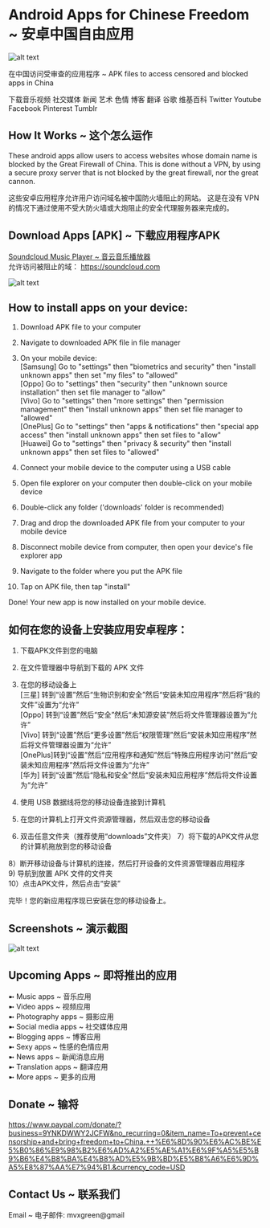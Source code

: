 # Android Apps for Chinese Freedom ~ 安卓中国自由应用

![alt text](https://github.com/mvxGREEN/chinese-freedom-apps/blob/main/5333.jpg?raw=true)

在中国访问受审查的应用程序 ~ APK files to access censored and blocked apps in China

下载音乐视频 社交媒体 新闻 艺术 色情 博客 翻译 谷歌 维基百科 Twitter Youtube Facebook Pinterest Tumblr

## How It Works ~ 这个怎么运作
These android apps allow users to access websites whose domain name is blocked by the Great Firewall of China.  This is done without a VPN, by using a secure proxy server that is not blocked by the great firewall, nor the great cannon.

这些安卓应用程序允许用户访问域名被中国防火墙阻止的网站。 这是在没有 VPN 的情况下通过使用不受大防火墙或大炮阻止的安全代理服务器来完成的。

## Download Apps [APK] ~ 下载应用程序APK  
[Soundcloud Music Player ~ 音云音乐播放器](https://chinesefreedomapps.filecloudonline.com/url/bbdpdcu2mr6ziwkw)  
允许访问被阻止的域： https://soundcloud.com

![alt text](https://github.com/mvxGREEN/chinese-freedom-apps/blob/main/soundcloud-screenshot.png?raw=true)

## How to install apps on your device:
 1)  Download APK file to your computer
 2)  Navigate to downloaded APK file in file manager

 3)  On your mobile device:  
         [Samsung] Go to "settings" then "biometrics and security" then "install unknown apps" then set "my files" to "allowed"  
         [Oppo] Go to "settings" then "security" then "unknown source installation" then set file manager to "allow"  
         [Vivo] Go to "settings" then "more settings" then "permission management" then "install unknown apps" then set file manager to "allowed"  
         [OnePlus] Go to "settings" then "apps & notifications" then "special app access" then "install unknown apps" then set files to "allow"  
         [Huawei] Go to "settings" then "privacy & security" then "install unknown apps" then set files to "allowed"  
    
 4)   Connect your mobile device to the computer using a USB cable
 5)   Open file explorer on your computer then double-click on your mobile device
 6)   Double-click any folder ('downloads' folder is recommended)  
 7)   Drag and drop the downloaded APK file from your computer to your mobile device

 8)   Disconnect mobile device from computer, then open your device's file explorer app
 9)   Navigate to the folder where you put the APK file
 10)  Tap on APK file, then tap "install"
 
 Done!  Your new app is now installed on your mobile device.
 
 ## 如何在您的设备上安装应用安卓程序： 
 1) 下载APK文件到您的电脑
 2) 在文件管理器中导航到下载的 APK 文件

 3) 在您的移动设备上  
         [三星] 转到“设置”然后“生物识别和安全”然后“安装未知应用程序”然后将“我的文件”设置为“允许”  
         [Oppo] 转到“设置”然后“安全”然后“未知源安装”然后将文件管理器设置为“允许”  
         [Vivo] 转到“设置”然后“更多设置”然后“权限管理”然后“安装未知应用程序”然后将文件管理器设置为“允许”  
         [OnePlus]转到“设置”然后“应用程序和通知”然后“特殊应用程序访问”然后“安装未知应用程序”然后将文件设置为“允许”  
         [华为] 转到“设置”然后“隐私和安全”然后“安装未知应用程序”然后将文件设置为“允许”  
    
 4) 使用 USB 数据线将您的移动设备连接到计算机  
 5) 在您的计算机上打开文件资源管理器，然后双击您的移动设备  
 6) 双击任意文件夹（推荐使用“downloads”文件夹） 
 7）将下载的APK文件从您的计算机拖放到您的移动设备  

 8）断开移动设备与计算机的连接，然后打开设备的文件资源管理器应用程序  
 9) 导航到放置 APK 文件的文件夹  
 10）点击APK文件，然后点击“安装”  
 
 完毕！您的新应用程序现已安装在您的移动设备上。 
 
 ## Screenshots ~ 演示截图
 ![alt text](https://github.com/mvxGREEN/chinese-freedom-apps/blob/main/samsung-settings.jpg?raw=true)
 
 ## Upcoming Apps ~ 即将推出的应用  
  ➼  Music apps ~ 音乐应用  
  ➼  Video apps ~ 视频应用  
  ➼  Photography apps ~ 摄影应用  
  ➼  Social media apps ~ 社交媒体应用  
  ➼  Blogging apps ~ 博客应用  
  ➼  Sexy apps ~  性感的色情应用  
  ➼  News apps ~  新闻消息应用  
  ➼  Translation apps ~ 翻译应用  
  ➼  More apps ~ 更多的应用  

## Donate ~ 输将
 https://www.paypal.com/donate/?business=9YNKDWWY2JCFW&no_recurring=0&item_name=To+prevent+censorship+and+bring+freedom+to+China.++%E6%8D%90%E6%AC%BE%E5%B0%86%E9%98%B2%E6%AD%A2%E5%AE%A1%E6%9F%A5%E5%B9%B6%E4%B8%BA%E4%B8%AD%E5%9B%BD%E5%B8%A6%E6%9D%A5%E8%87%AA%E7%94%B1.&currency_code=USD

## Contact Us ~ 联系我们
Email ~ 电子邮件: mvxgreen@gmail
